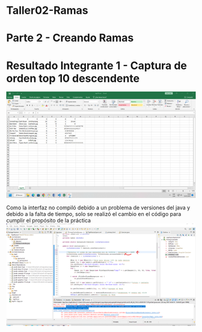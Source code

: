 # Taller02-Ramas

# Parte 2 - Creando Ramas

# Resultado Integrante 1 - Captura de orden top 10 descendente
![Captura1](./captureorden.png)

Como la interfaz no compiló debido a un problema de versiones del java y debido a la falta de tiempo,
solo se realizó el cambio en el código para cumplir el propósito de la práctica
![Captura2](./captureordencodigo.png)